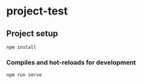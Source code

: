 # project-test

## Project setup
```
npm install
```

### Compiles and hot-reloads for development
```
npm run serve
```


